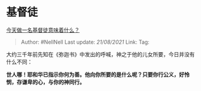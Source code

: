 # 基督徒
[今天做一名基督徒意味着什么？](https://www.zhihu.com/question/24268833/answer/382874590)

> Author: #NellNell
> Last update: *21/08/2021*
> Link:
> Tag:

大约三千年前先知在《弥迦书》中发出的呼喊，神之于他的儿女所要，今日并没有什么不同：

**世人哪！耶和华已指示你何为善。他向你所要的是什么呢？只要你行公义，好怜悯，存谦卑的心，与你的神同行。**
